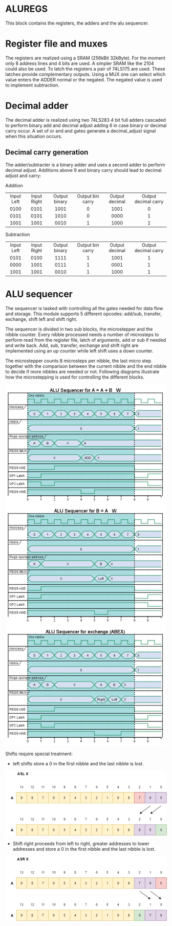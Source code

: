 # ALUREGS

This block contains the registers, the adders and the alu sequencer.

# Register file and muxes

The registers are realized using a SRAM (256kBit 32kByte). For the moment only 8 address lines and 4 bits are used. A simpler SRAM like the 2104 could also be used. To latch the registers a pair of 74LS175 are used. These latches provide complementary outputs. Using a MUX one can select which value enters the ADDER normal or the negated.
The negated value is used to implement subtraction.

# Decimal adder

The decimal adder is realized using two 74LS283 4 bit full adders cascaded to perform binary add and decimal adjust adding 6 in case binary or decimal carry occur. A set of or and and gates generate a decimal_adjust signal when this situation occurs.

## Decimal carry generation

The adder/subtracter is a binary adder and uses a second adder to perform decimal adjust. Additions above 9 and binary carry should lead to decimal adjust and carry:

Addition
<table>
    <tr>
        <td><center>Input Left</center></td>
        <td><center>Input Right</center></td>
        <td><center>Output binary</center></td>
        <td><center>Output bin carry</center></td>
        <td><center>Output decimal</center></td>
        <td><center>Output decimal carry</center></td>
    </tr>
    <tr>
        <td><center>0100</center></td>
        <td><center>0101</center></td>
        <td><center>1001</center></td>
        <td><center>0</center></td>
        <td><center>1001</center></td>
        <td><center>0</center></td>
    </tr>
    <tr>
        <td><center>0101</center></td>
        <td><center>0101</center></td>
        <td><center>1010</center></td>
        <td><center>0</center></td>
        <td><center>0000</center></td>
        <td><center>1</center></td>
    </tr>
    <tr>
        <td><center>1001</center></td>
        <td><center>1001</center></td>
        <td><center>0010</center></td>
        <td><center>1</center></td>
        <td><center>1000</center></td>
        <td><center>1</center></td>
    </tr>
</table>

Subtraction
<table>
    <tr>
        <td><center>Input Left</center></td>
        <td><center>Input Right</center></td>
        <td><center>Output binary</center></td>
        <td><center>Output bin carry</center></td>
        <td><center>Output decimal</center></td>
        <td><center>Output decimal carry</center></td>
    </tr>
    <tr>
        <td><center>0101</center></td>
        <td><center>0100</center></td>
        <td><center>1111</center></td>
        <td><center>1</center></td>
        <td><center>1001</center></td>
        <td><center>1</center></td>
    </tr>
    <tr>
        <td><center>0000</center></td>
        <td><center>1001</center></td>
        <td><center>0111</center></td>
        <td><center>1</center></td>
        <td><center>0001</center></td>
        <td><center>1</center></td>
    </tr>
    <tr>
        <td><center>1001</center></td>
        <td><center>1001</center></td>
        <td><center>0010</center></td>
        <td><center>1</center></td>
        <td><center>1000</center></td>
        <td><center>1</center></td>
    </tr>
</table>


# ALU sequencer

The sequencer is tasked with controlling all the gates needed for data flow and storage. This module supports 5 different opcodes: add/sub, transfer, exchange, shift left and shift right.

The sequencer is divided in two sub blocks, the microstepper and the nibble counter. Every nibble processed needs a number of microsteps to perform read from the register file, latch of arguments, add or sub if needed and write back. Add, sub, transfer, exchange and shift right are implemented using an up counter while left shift uses a down counter.

The microstepper counts 8 microsteps per nibble, the last micro step together with the comparison between the current nibble and the end nibble to decide if more nibbles are needed or not.
Following diagrams illustrate how the microstepping is
used for controlling the different blocks.

![Adder/subtracter sequence](ALU_sequencer_add.png)
![Transfer sequence](ALU_sequencer_tfr.png)
![Exchange sequence](ALU_sequencer_ex.png)

Shifts require special treatment: 

* left shifts store a 0 in the first nibble and the last nibble is lost.

![Shift left](ALU_shift_left.png)

* Shift right proceeds from left to right, greater addresses to lower addresses and store a 0 in the first nibble and the last nibble is lost.

![Right shift](ALU_shift_right.png)

